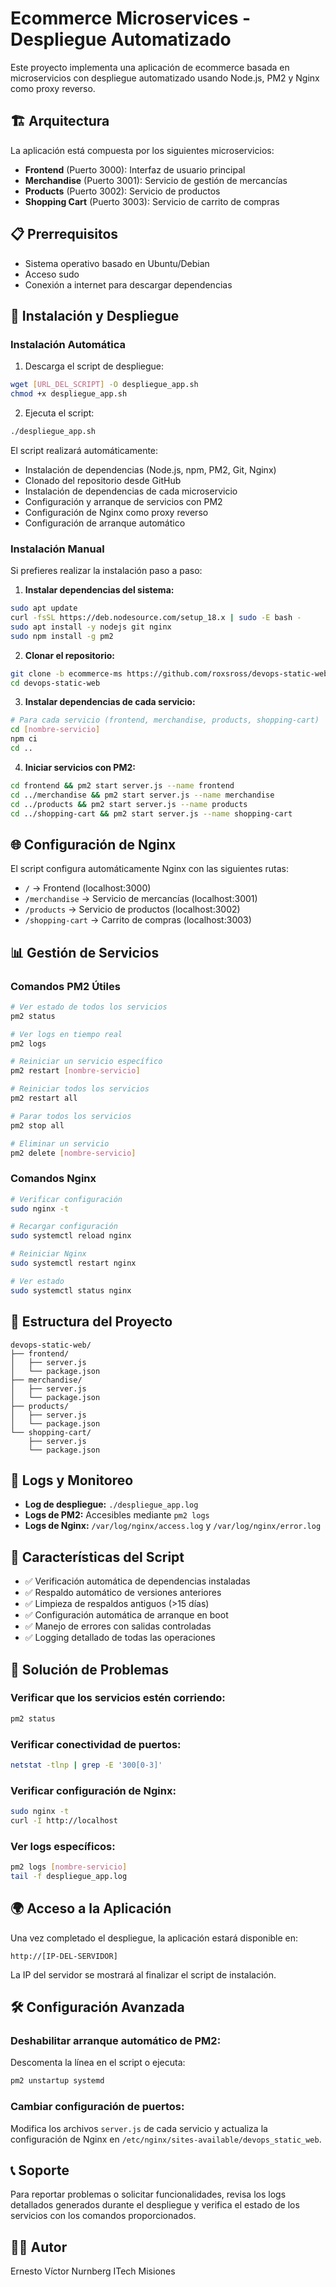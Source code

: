 # Ecommerce Microservices - Despliegue Automatizado

Este proyecto implementa una aplicación de ecommerce basada en microservicios con despliegue automatizado usando Node.js, PM2 y Nginx como proxy reverso.

## 🏗️ Arquitectura

La aplicación está compuesta por los siguientes microservicios:

- **Frontend** (Puerto 3000): Interfaz de usuario principal
- **Merchandise** (Puerto 3001): Servicio de gestión de mercancías
- **Products** (Puerto 3002): Servicio de productos
- **Shopping Cart** (Puerto 3003): Servicio de carrito de compras

## 📋 Prerrequisitos

- Sistema operativo basado en Ubuntu/Debian
- Acceso sudo
- Conexión a internet para descargar dependencias

## 🚀 Instalación y Despliegue

### Instalación Automática

1. Descarga el script de despliegue:
```bash
wget [URL_DEL_SCRIPT] -O despliegue_app.sh
chmod +x despliegue_app.sh
```

2. Ejecuta el script:
```bash
./despliegue_app.sh
```

El script realizará automáticamente:
- Instalación de dependencias (Node.js, npm, PM2, Git, Nginx)
- Clonado del repositorio desde GitHub
- Instalación de dependencias de cada microservicio
- Configuración y arranque de servicios con PM2
- Configuración de Nginx como proxy reverso
- Configuración de arranque automático

### Instalación Manual

Si prefieres realizar la instalación paso a paso:

1. **Instalar dependencias del sistema:**
```bash
sudo apt update
curl -fsSL https://deb.nodesource.com/setup_18.x | sudo -E bash -
sudo apt install -y nodejs git nginx
sudo npm install -g pm2
```

2. **Clonar el repositorio:**
```bash
git clone -b ecommerce-ms https://github.com/roxsross/devops-static-web.git
cd devops-static-web
```

3. **Instalar dependencias de cada servicio:**
```bash
# Para cada servicio (frontend, merchandise, products, shopping-cart)
cd [nombre-servicio]
npm ci
cd ..
```

4. **Iniciar servicios con PM2:**
```bash
cd frontend && pm2 start server.js --name frontend
cd ../merchandise && pm2 start server.js --name merchandise
cd ../products && pm2 start server.js --name products
cd ../shopping-cart && pm2 start server.js --name shopping-cart
```

## 🌐 Configuración de Nginx

El script configura automáticamente Nginx con las siguientes rutas:

- `/` → Frontend (localhost:3000)
- `/merchandise` → Servicio de mercancías (localhost:3001)
- `/products` → Servicio de productos (localhost:3002)
- `/shopping-cart` → Carrito de compras (localhost:3003)

## 📊 Gestión de Servicios

### Comandos PM2 Útiles

```bash
# Ver estado de todos los servicios
pm2 status

# Ver logs en tiempo real
pm2 logs

# Reiniciar un servicio específico
pm2 restart [nombre-servicio]

# Reiniciar todos los servicios
pm2 restart all

# Parar todos los servicios
pm2 stop all

# Eliminar un servicio
pm2 delete [nombre-servicio]
```

### Comandos Nginx

```bash
# Verificar configuración
sudo nginx -t

# Recargar configuración
sudo systemctl reload nginx

# Reiniciar Nginx
sudo systemctl restart nginx

# Ver estado
sudo systemctl status nginx
```

## 📁 Estructura del Proyecto

```
devops-static-web/
├── frontend/
│   ├── server.js
│   └── package.json
├── merchandise/
│   ├── server.js
│   └── package.json
├── products/
│   ├── server.js
│   └── package.json
└── shopping-cart/
    ├── server.js
    └── package.json
```

## 📝 Logs y Monitoreo

- **Log de despliegue:** `./despliegue_app.log`
- **Logs de PM2:** Accesibles mediante `pm2 logs`
- **Logs de Nginx:** `/var/log/nginx/access.log` y `/var/log/nginx/error.log`

## 🔧 Características del Script

- ✅ Verificación automática de dependencias instaladas
- ✅ Respaldo automático de versiones anteriores
- ✅ Limpieza de respaldos antiguos (>15 días)
- ✅ Configuración automática de arranque en boot
- ✅ Manejo de errores con salidas controladas
- ✅ Logging detallado de todas las operaciones

## 🐛 Solución de Problemas

### Verificar que los servicios estén corriendo:
```bash
pm2 status
```

### Verificar conectividad de puertos:
```bash
netstat -tlnp | grep -E '300[0-3]'
```

### Verificar configuración de Nginx:
```bash
sudo nginx -t
curl -I http://localhost
```

### Ver logs específicos:
```bash
pm2 logs [nombre-servicio]
tail -f despliegue_app.log
```

## 🌍 Acceso a la Aplicación

Una vez completado el despliegue, la aplicación estará disponible en:

```
http://[IP-DEL-SERVIDOR]
```

La IP del servidor se mostrará al finalizar el script de instalación.

## 🛠️ Configuración Avanzada

### Deshabilitar arranque automático de PM2:
Descomenta la línea en el script o ejecuta:
```bash
pm2 unstartup systemd
```

### Cambiar configuración de puertos:
Modifica los archivos `server.js` de cada servicio y actualiza la configuración de Nginx en `/etc/nginx/sites-available/devops_static_web`.

## 📞 Soporte

Para reportar problemas o solicitar funcionalidades, revisa los logs detallados generados durante el despliegue y verifica el estado de los servicios con los comandos proporcionados.

## 👨‍💻 Autor 
Ernesto Víctor Nurnberg
ITech Misiones

